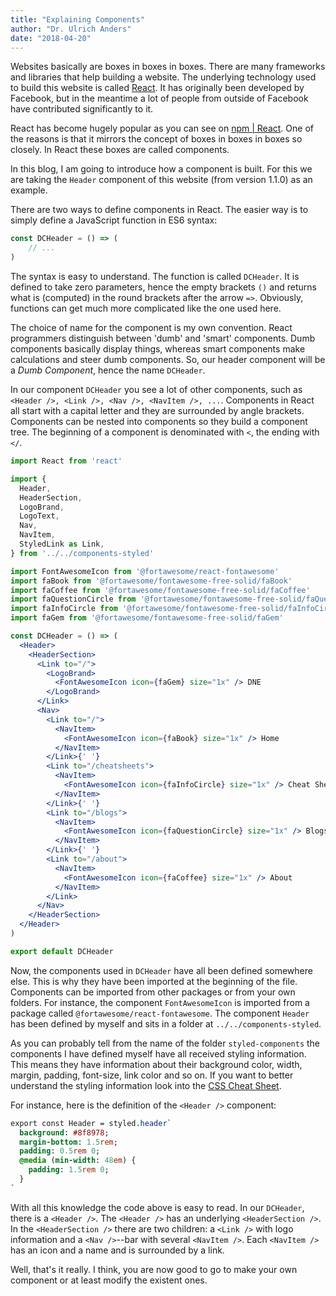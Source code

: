 ```yaml
---
title: "Explaining Components"
author: "Dr. Ulrich Anders"
date: "2018-04-20"
---
```


Websites basically are boxes in boxes in boxes. There are many frameworks and libraries that help building a website. The underlying technology used to build this website is called [React](https://reactjs.org). It has originally been developed by Facebook, but in the meantime a lot of people from outside of Facebook have contributed significantly to it. 

React has become hugely popular as you can see on [npm | React](https://www.npmjs.com/package/react). One of the reasons is that it mirrors the concept of boxes in boxes in boxes so closely. In React these boxes are called components.

In this blog, I am going to introduce how a component is built. For this we are taking the `Header` component of this website (from version 1.1.0) as an example.

There are two ways to define components in React. The easier way is to simply define a JavaScript function in ES6 syntax:

```jsx
const DCHeader = () => ( 
    // ...
)
```

The syntax is easy to understand. The function is called `DCHeader`. It is defined to take zero parameters, hence the empty brackets `()` and returns  what is (computed) in the round brackets after the arrow `=>`. Obviously, functions can get much more complicated like the one used here. 

The choice of name for the component is my own convention. React programmers distinguish between 'dumb' and 'smart' components. Dumb components basically display things, whereas smart components make calculations and steer dumb components. So, our header component will be a _Dumb Component_, hence the name `DCHeader`.  

In our component `DCHeader` you see a lot of other components, such as `<Header />, <Link />, <Nav />, <NavItem />, ...`. Components in React all start with a capital letter and they are surrounded by angle brackets. Components can be nested into components so they build a component tree. The beginning of a component is denominated with `<`, the ending with `</`.


```jsx
import React from 'react'

import {
  Header,
  HeaderSection,
  LogoBrand,
  LogoText,
  Nav,
  NavItem,
  StyledLink as Link,
} from '../../components-styled'

import FontAwesomeIcon from '@fortawesome/react-fontawesome'
import faBook from '@fortawesome/fontawesome-free-solid/faBook'
import faCoffee from '@fortawesome/fontawesome-free-solid/faCoffee'
import faQuestionCircle from '@fortawesome/fontawesome-free-solid/faQuestionCircle'
import faInfoCircle from '@fortawesome/fontawesome-free-solid/faInfoCircle'
import faGem from '@fortawesome/fontawesome-free-solid/faGem'

const DCHeader = () => (
  <Header>
    <HeaderSection>
      <Link to="/">
        <LogoBrand>
          <FontAwesomeIcon icon={faGem} size="1x" /> DNE
        </LogoBrand>
      </Link>
      <Nav>
        <Link to="/">
          <NavItem>
            <FontAwesomeIcon icon={faBook} size="1x" /> Home
          </NavItem>
        </Link>{' '}
        <Link to="/cheatsheets">
          <NavItem>
            <FontAwesomeIcon icon={faInfoCircle} size="1x" /> Cheat Sheets
          </NavItem>
        </Link>{' '}
        <Link to="/blogs">
          <NavItem>
            <FontAwesomeIcon icon={faQuestionCircle} size="1x" /> Blogs
          </NavItem>
        </Link>{' '}
        <Link to="/about">
          <NavItem>
            <FontAwesomeIcon icon={faCoffee} size="1x" /> About
          </NavItem>
        </Link>
      </Nav>
    </HeaderSection>
  </Header>
)

export default DCHeader
```

Now, the components used in `DCHeader` have all been defined somewhere else. This is why they have been imported at the beginning of the file.
Components can be imported from other packages or from your own folders. For instance, the component `FontAwesomeIcon` is imported from a package called `@fortawesome/react-fontawesome`. The component `Header` has been defined by myself and sits in a folder at `../../components-styled`.  

As you can probably tell from the name of the folder `styled-components` the components I have defined myself have all received styling information. This means they have information about their background color, width, margin, padding, font-size, link color and so on. If you want to better understand the styling information look into the [CSS Cheat Sheet](/cheatsheets#css).

For instance, here is the definition of the `<Header />` component:

```sass
export const Header = styled.header`
  background: #8f8978;
  margin-bottom: 1.5rem;
  padding: 0.5rem 0;
  @media (min-width: 48em) {
    padding: 1.5rem 0;
  }
`
```

With all this knowledge the code above is easy to read. In our `DCHeader`, there is a `<Header />`. The `<Header />` has an underlying `<HeaderSection />`. In the `<HeaderSection />` there are two children: a `<Link />` with logo information and a `<Nav />`--bar with several `<NavItem />`. Each `<NavItem />` has an icon and a name and is surrounded by a link.

Well, that's it really. I think, you are now good to go to make your own component or at least modify the existent ones.    